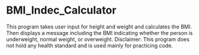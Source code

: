 # BMI_Indec_Calculator
This program takes user input for height and weight and calculates the BMI. Then displays a message including the BMI indicating whether the person is underweight, normal weight, or overweight.
Disclaimer: This program does not hold any health standard and is used mainly for practicing code. 
